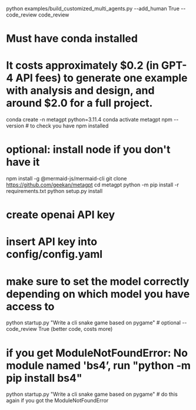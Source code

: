 
python examples/build_customized_multi_agents.py --add_human True  --code_review
code_review


# Must have conda installed
# It costs approximately $0.2 (in GPT-4 API fees) to generate one example with analysis and design, and around $2.0 for a full project.

conda create -n metagpt python=3.11.4
conda activate metagpt
npm --version # to check you have npm installed
# optional: install node if you don't have it
npm install -g @mermaid-js/mermaid-cli
git clone https://github.com/geekan/metagpt
cd metagpt
python -m pip install -r requirements.txt
python setup.py install
# create openai API key
# insert API key into config/config.yaml
# make sure to set the model correctly depending on which model you have access to
python startup.py "Write a cli snake game based on pygame" # optional --code_review True (better code, costs more)
# if you get ModuleNotFoundError: No module named 'bs4’, run "python -m pip install bs4"
python startup.py "Write a cli snake game based on pygame" # do this again if you got the ModuleNotFoundError